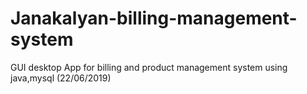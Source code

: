# Janakalyan-billing-management-system
GUI desktop App for billing and product management system using java,mysql (22/06/2019)
